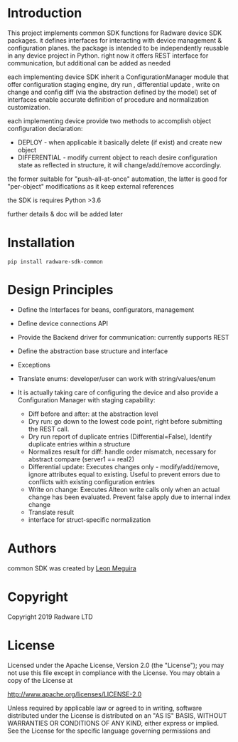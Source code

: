 
Introduction
=====================

This project implements common SDK functions for Radware device SDK packages.
it defines interfaces for interacting with device management & configuration planes.
the package is intended to be independently reusable in any device project in Python.
right now it offers REST interface for communication, but additional can be added as needed

each implementing device SDK inherit a ConfigurationManager module that offer configuration staging engine, 
dry run , differential update , write on change and config diff (via the abstraction defined by the model)
set of interfaces enable accurate definition of procedure and normalization customization.

each implementing device provide two methods to accomplish object configuration declaration:
- DEPLOY - when applicable it basically delete (if exist) and create new object 
- DIFFERENTIAL - modify current object to reach desire configuration state as reflected in structure, it will change/add/remove accordingly.

the former suitable for "push-all-at-once" automation, the latter is good for "per-object" modifications as it keep external references

the SDK is requires Python >3.6

further details & doc will be added later

Installation
=================

```pycon
pip install radware-sdk-common
```

Design Principles
=================

-	Define the Interfaces for beans, configurators, management 
-	Define device connections API
-	Provide the Backend driver for communication: currently supports REST
-	Define the abstraction base structure and interface
-	Exceptions
-	Translate enums: developer/user can work with string/values/enum
-	It is actually taking care of configuring the device and also provide a Configuration Manager with staging capability:

       - Diff before and after: at the abstraction level
       - Dry run: go down to the lowest code point, right before submitting the REST call.
       - Dry run report of duplicate entries (Differential=False), Identify duplicate entries within a structure
       - Normalizes result for diff: handle order mismatch, necessary for abstract compare (server1 == real2)
       - Differential update: Executes changes only - modify/add/remove, ignore attributes equal to existing. Useful to prevent errors due to conflicts with existing configuration entries
       - Write on change: Executes Alteon write calls only when an actual change has been evaluated. Prevent false apply due to internal index change
       - Translate result 
       - interface for struct-specific normalization
       

Authors
=======

common SDK was created by [Leon Meguira](https://https://github.com/leonmeguira)

Copyright
=======

Copyright 2019 Radware LTD

License
=======

Licensed under the Apache License, Version 2.0 (the "License");
you may not use this file except in compliance with the License.
You may obtain a copy of the License at

http://www.apache.org/licenses/LICENSE-2.0

Unless required by applicable law or agreed to in writing, software
distributed under the License is distributed on an "AS IS" BASIS,
WITHOUT WARRANTIES OR CONDITIONS OF ANY KIND, either express or implied.
See the License for the specific language governing permissions and


